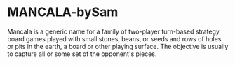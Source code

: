 # MANCALA-bySam
Mancala is a generic name for a family of two-player turn-based strategy board games played with small stones, beans, or seeds and rows of holes or pits in the earth, a board or other playing surface. The objective is usually to capture all or some set of the opponent's pieces.
